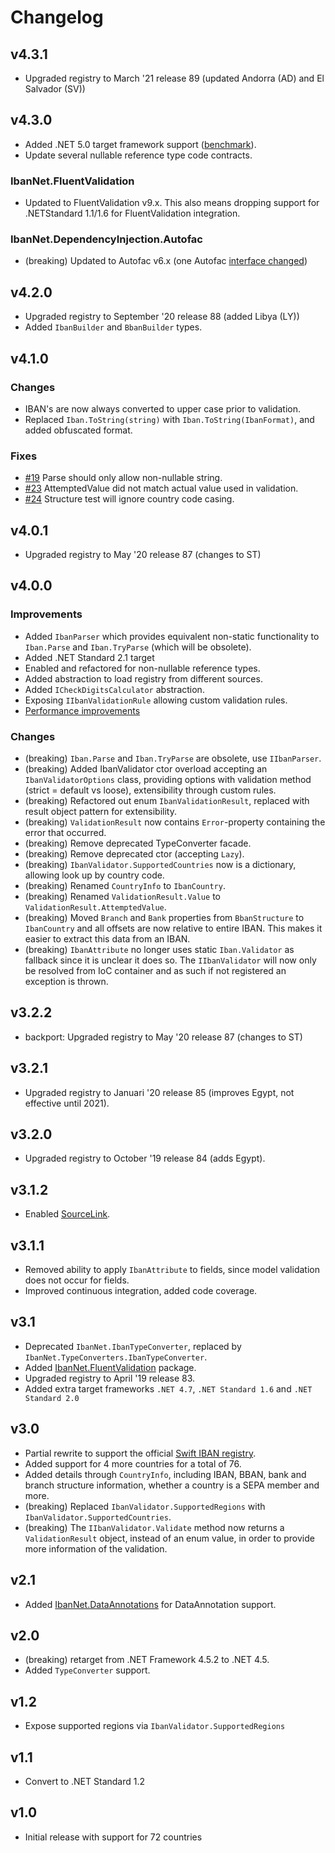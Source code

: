 # Changelog

## v4.3.1

- Upgraded registry to March '21 release 89 (updated Andorra (AD) and El Salvador (SV))

## v4.3.0

- Added .NET 5.0 target framework support ([benchmark](test/IbanNet.Benchmark/BenchmarkResults.md)).
- Update several nullable reference type code contracts.

### IbanNet.FluentValidation

- Updated to FluentValidation v9.x. This also means dropping support for .NETStandard 1.1/1.6 for FluentValidation integration.

### IbanNet.DependencyInjection.Autofac

- (breaking) Updated to Autofac v6.x (one Autofac [interface changed](https://github.com/skwasjer/IbanNet/commit/3a9ec6f43fac943476124065ddbd8cf93ccaede6))

## v4.2.0

- Upgraded registry to September '20 release 88 (added Libya (LY))
- Added `IbanBuilder` and `BbanBuilder` types.

## v4.1.0

### Changes

- IBAN's are now always converted to upper case prior to validation.
- Replaced `Iban.ToString(string)` with `Iban.ToString(IbanFormat)`, and added obfuscated format.

### Fixes

- [#19](https://github.com/skwasjer/IbanNet/issues/19) Parse should only allow non-nullable string.
- [#23](https://github.com/skwasjer/IbanNet/issues/23) AttemptedValue did not match actual value used in validation.
- [#24](https://github.com/skwasjer/IbanNet/issues/24) Structure test will ignore country code casing.

## v4.0.1

- Upgraded registry to May '20 release 87 (changes to ST)

## v4.0.0

### Improvements

- Added `IbanParser` which provides equivalent non-static functionality to `Iban.Parse` and `Iban.TryParse` (which will be obsolete).
- Added .NET Standard 2.1 target
- Enabled and refactored for non-nullable reference types.
- Added abstraction to load registry from different sources.
- Added `ICheckDigitsCalculator` abstraction.
- Exposing `IIbanValidationRule` allowing custom validation rules.
- [Performance improvements](test/IbanNet.Benchmark/BenchmarkResults-v4.x.md)

### Changes

- (breaking) `Iban.Parse` and `Iban.TryParse` are obsolete, use `IIbanParser`.
- (breaking) Added IbanValidator ctor overload accepting an `IbanValidatorOptions` class, providing options with validation method (strict = default vs loose), extensibility through custom rules.
- (breaking) Refactored out enum `IbanValidationResult`, replaced with result object pattern for extensibility.
- (breaking) `ValidationResult` now contains `Error`-property containing the error that occurred.
- (breaking) Remove deprecated TypeConverter facade.
- (breaking) Remove deprecated ctor (accepting `Lazy`).
- (breaking) `IbanValidator.SupportedCountries` now is a dictionary, allowing look up by country code.
- (breaking) Renamed `CountryInfo` to `IbanCountry`.
- (breaking) Renamed `ValidationResult.Value` to `ValidationResult.AttemptedValue`.
- (breaking) Moved `Branch` and `Bank` properties from `BbanStructure` to `IbanCountry` and all offsets are now relative to entire IBAN. This makes it easier to extract this data from an IBAN.
- (breaking) `IbanAttribute` no longer uses static `Iban.Validator` as fallback since it is unclear it does so. The `IIbanValidator` will now only be resolved from IoC container and as such if not registered an exception is thrown.

## v3.2.2

- backport: Upgraded registry to May '20 release 87 (changes to ST)

## v3.2.1

- Upgraded registry to Januari '20 release 85 (improves Egypt, not effective until 2021).

## v3.2.0

- Upgraded registry to October '19 release 84 (adds Egypt).

## v3.1.2

- Enabled [SourceLink](https://github.com/dotnet/sourcelink).

## v3.1.1

- Removed ability to apply `IbanAttribute` to fields, since model validation does not occur for fields.
- Improved continuous integration, added code coverage.

## v3.1

- Deprecated `IbanNet.IbanTypeConverter`, replaced by  `IbanNet.TypeConverters.IbanTypeConverter`.
- Added [IbanNet.FluentValidation](https://github.com/skwasjer/IbanNet/wiki/IbanNet.FluentValidation)  package.
- Upgraded registry to April '19 release 83.
- Added extra target frameworks `.NET 4.7`, `.NET Standard 1.6` and `.NET Standard 2.0`

## v3.0

- Partial rewrite to support the official [Swift IBAN registry](https://www.swift.com/standards/data-standards/iban).
- Added support for 4 more countries for a total of 76.
- Added details through `CountryInfo`, including IBAN, BBAN, bank and branch structure information, whether a country is a SEPA member and more.
- (breaking) Replaced `IbanValidator.SupportedRegions` with `IbanValidator.SupportedCountries`.
- (breaking) The `IIbanValidator.Validate` method now returns a `ValidationResult` object, instead of an enum value, in order to provide more information of the validation.

## v2.1

- Added [IbanNet.DataAnnotations](https://github.com/skwasjer/IbanNet/wiki/IbanNet.DataAnnotations) for DataAnnotation support.

## v2.0

- (breaking) retarget from .NET Framework 4.5.2 to .NET 4.5.
- Added `TypeConverter` support.

## v1.2

- Expose supported regions via `IbanValidator.SupportedRegions`

## v1.1

- Convert to .NET Standard 1.2

## v1.0

- Initial release with support for 72 countries
